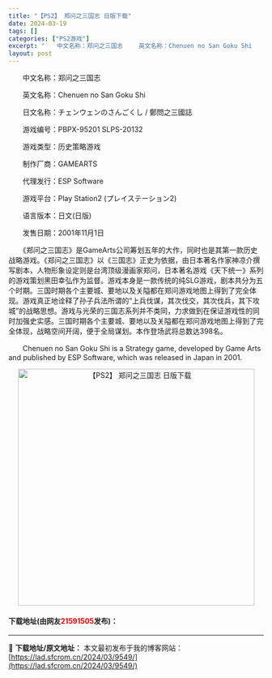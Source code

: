 ```yaml
---
title: "【PS2】 郑问之三国志 日版下载"
date: 2024-03-19
tags: []
categories: ["PS2游戏"]
excerpt: "　　中文名称：郑问之三国志 　　英文名称：Chenuen no San Goku Shi 　　日文名称：チェンウェンのさんごくし / 鄭問之三國誌 　　游戏编号：PBPX-95201 SLPS-20132 　　游戏类型：历史策略游戏 　　制作厂商：GAMEARTS 　　代理发行：ESP Softwa&hellip;"
layout: post
---
```


 <p>　　中文名称：郑问之三国志</p> <p>　　英文名称：Chenuen no San Goku Shi</p> <p>　　日文名称：チェンウェンのさんごくし / 鄭問之三國誌</p> <p>　　游戏编号：PBPX-95201 SLPS-20132</p> <p>　　游戏类型：历史策略游戏</p> <p>　　制作厂商：GAMEARTS</p> <p>　　代理发行：ESP Software</p> <p>　　游戏平台：Play Station2 (プレイステーション2)</p> <p>　　语言版本：日文(日版)</p> <p>　　发售日期：2001年11月1日</p> <p>　　《郑问之三国志》是GameArts公司筹划五年的大作，同时也是其第一款历史战略游戏。《郑问之三国志》以《三国志》正史为依据，由日本著名作家神凉介撰写剧本，人物形象设定则是台湾顶级漫画家郑问，日本著名游戏《天下统一》系列的游戏策划黑田幸弘作为监督。游戏本身是一款传统的纯SLG游戏，剧本共分为五个时期。三国时期各个主要城、要地以及关隘都在郑问游戏地图上得到了完全体现。游戏真正地诠释了孙子兵法所谓的&ldquo;上兵伐谋，其次伐交，其次伐兵，其下攻城&rdquo;的战略思想。游戏与光荣的三国志系列并不类同，力求做到在保证游戏性的同时加强史实感。三国时期各个主要城、要地以及关隘都在郑问游戏地图上得到了完全体现，战略空间开阔，便于全局谋划。本作登场武将总数达398名。</p> <p>　　Chenuen no San Goku Shi is a Strategy game, developed by Game Arts and published by ESP Software, which was released in Japan in 2001.</p> <p align="center"><img align="" border="0" src="https://lad.sfcrom.cn/wp-content/uploads/2024/03/20240319_65f997252bf04.jpg" width="467" alt="【PS2】 郑问之三国志 日版下载" /></p> <p><h4>下载地址(由网友<font color="red">21591505</font>发布)：</h4></p> 

---
📖 **下载地址/原文地址：** 本文最初发布于我的博客网站：[https://lad.sfcrom.cn/2024/03/9549/](https://lad.sfcrom.cn/2024/03/9549/)
